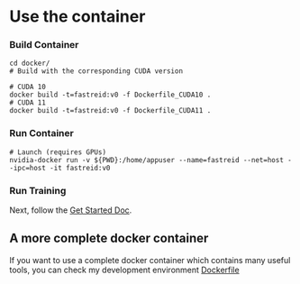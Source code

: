 # Use the container

### Build Container

```shell script
cd docker/
# Build with the corresponding CUDA version

# CUDA 10
docker build -t=fastreid:v0 -f Dockerfile_CUDA10 .
# CUDA 11
docker build -t=fastreid:v0 -f Dockerfile_CUDA11 .
```

### Run Container

```
# Launch (requires GPUs)
nvidia-docker run -v ${PWD}:/home/appuser --name=fastreid --net=host --ipc=host -it fastreid:v0
```

### Run Training

Next, follow the [Get Started Doc](https://github.com/JDAI-CV/fast-reid/blob/master/GETTING_STARTED.md#compile-with-cython-to-accelerate-evalution).


## A more complete docker container

If you want to use a complete docker container which contains many useful tools, you can check my development environment [Dockerfile](https://github.com/L1aoXingyu/fastreid_docker)
